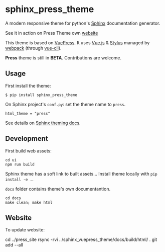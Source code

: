 # sphinx_press_theme

A modern responsive theme for python's [Sphinx](http://www.sphinx-doc.org) documentation generator.

See it in action on Press Theme own [website](https://schettino72.github.io/sphinx_press_site/)


This theme is based on [VuePress](https://vuepress.vuejs.org/).
It uses [Vue.js](https://vuejs.org/) & [Stylus](http://stylus-lang.com/) managed by
[webpack](https://webpack.js.org/) (through [vue-cli](https://cli.vuejs.org/)).


**Press** theme is still in **BETA**.
Contributions are welcome.

## Usage

First install the theme:

```
$ pip install sphinx_press_theme
```

On Sphinx project's ``conf.py``: set the theme name to ``press``.

```
html_theme = "press"
```

See details on [Sphinx theming docs](http://www.sphinx-doc.org/en/master/theming.html#using-a-theme).


## Development

First build web assets:

```
cd ui
npm run build
```

Sphinx theme has a soft link to built assets...
Install theme locally with `pip install -e .`.

`docs` folder contains theme's own documentantion.

```
cd docs
make clean; make html
```


## Website

To update website:

cd ../press_site
rsync -rvi ../sphinx_vuepress_theme/docs/build/html/ .
git add --all
